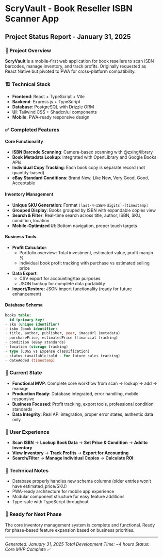 # ScryVault - Book Reseller ISBN Scanner App
## Project Status Report - January 31, 2025

### 🎯 Project Overview
**ScryVault** is a mobile-first web application for book resellers to scan ISBN barcodes, manage inventory, and track profits. Originally requested as React Native but pivoted to PWA for cross-platform compatibility.

### 🏗️ Technical Stack
- **Frontend**: React + TypeScript + Vite
- **Backend**: Express.js + TypeScript
- **Database**: PostgreSQL with Drizzle ORM
- **UI**: Tailwind CSS + Shadcn/ui components
- **Mobile**: PWA-ready responsive design

### ✅ Completed Features

#### Core Functionality
- **ISBN Barcode Scanning**: Camera-based scanning with @zxing/library
- **Book Metadata Lookup**: Integrated with OpenLibrary and Google Books APIs
- **Individual Copy Tracking**: Each book copy is separate record (not quantity-based)
- **eBay Standard Conditions**: Brand New, Like New, Very Good, Good, Acceptable

#### Inventory Management
- **Unique SKU Generation**: Format `[last-4-ISBN-digits]-[timestamp]`
- **Grouped Display**: Books grouped by ISBN with expandable copies view
- **Search & Filter**: Real-time search across title, author, ISBN, SKU, condition, location
- **Mobile-Optimized UI**: Bottom navigation, proper touch targets

#### Business Tools
- **Profit Calculator**: 
  - Portfolio overview: Total investment, estimated value, profit margin %
  - Individual book profit tracking with purchase vs estimated selling price
- **Data Export**: 
  - CSV export for accounting/tax purposes
  - JSON backup for complete data portability
- **Import/Restore**: JSON import functionality (ready for future enhancement)

#### Database Schema
```sql
books table:
- id (primary key)
- sku (unique identifier)
- isbn (book identifier)
- title, author, publisher, year, imageUrl (metadata)
- purchasePrice, estimatedPrice (financial tracking)
- condition (eBay standards)
- location (storage tracking)
- type (COGS vs Expense classification)
- status (available/sold - for future sales tracking)
- dateAdded (timestamp)
```

### 🚀 Current State
- **Functional MVP**: Complete core workflow from scan → lookup → add → manage
- **Production Ready**: Database integrated, error handling, mobile responsive
- **Business Focused**: Profit tracking, export tools, professional condition standards
- **Data Integrity**: Real API integration, proper error states, authentic data only

### 📱 User Experience
- **Scan ISBN** → **Lookup Book Data** → **Set Price & Condition** → **Add to Inventory**
- **View Inventory** → **Track Profits** → **Export for Accounting**
- **Search/Filter** → **Manage Individual Copies** → **Calculate ROI**

### 🔧 Technical Notes
- Database properly handles new schema columns (older entries won't have estimated_price/SKU)
- PWA-ready architecture for mobile app experience
- Modular component structure for easy feature additions
- Type-safe with TypeScript throughout

### 🎯 Ready for Next Phase
The core inventory management system is complete and functional. Ready for phase-based feature expansion based on business priorities.

---
*Generated: January 31, 2025*
*Total Development Time: ~4 hours*
*Status: Core MVP Complete ✅*